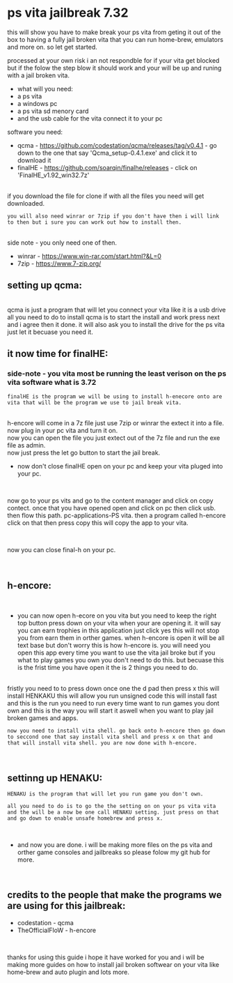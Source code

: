 
# ps vita jailbreak 7.32 

this will show you have to make break your ps vita from geting it out of the box to having a fully jail broken vita that you can run home-brew, emulators and more on. so let get started. 

processed at your own risk i an not respondble for if your vita get blocked but if the folow the step blow it should work and your will be up and runing with a jail broken vita.

* what will you need:
*    a ps vita 
*    a windows pc
*    a ps vita sd menory card
*    and the usb cable for the vita connect it to your pc

software you need:
*    qcma - https://github.com/codestation/qcma/releases/tag/v0.4.1  - go down to the  one that say 'Qcma_setup-0.4.1.exe' and click it to download it
*    finalHE - https://github.com/soarqin/finalhe/releases - click on 'FinalHE_v1.92_win32.7z'
<br>
    if you download the file for clone if with all the files you need will get downloaded.  
 
    you will also need winrar or 7zip if you don't have then i will link to then but i sure you can work out how to install then. 
<br>
    side note - you only need one of then. 

*   winrar - https://www.win-rar.com/start.html?&L=0 
*   7zip - https://www.7-zip.org/


## setting up qcma:
   <br>
    qcma is just a program that will let you connect your vita like it is a usb drive 
<br>
    all you need to do to install qcma is to start the install and work press next and i agree then it done. it will also ask you to install the drive for the ps vita just let it becuase you need it.
<br>

## it now time for finalHE:
   ### side-note - you vita most be running the least verison on the ps vita software what is 3.72
    finalHE is the program we will be using to install h-enecore onto are vita that will be the program we use to jail break vita. 
<br>
    h-encore will come in a 7z file just use 7zip or winrar the extect it into a file. 
    <br>
    now plug in your pc vita and turn it on. 
    <br>
    now you can open the file you just extect out of the 7z file and run the exe file as admin. 
    <br>
    now just press the let go button to start the jail break. 
<br>

* now don't close finalHE open on your pc and keep your vita pluged into your pc.

<br>

now go to your ps vits and go to the content manager and click on copy contect. once that you have opened open and click on pc then click usb. then flow this path. pc-applications-PS vita. then a program called h-encore click on that then press copy this will copy the app to your vita. 

<br>

now you can close final-h on your pc. 

<br>

## h-encore:

<br>

 *   you can now open h-ecore on you vita but you need to keep the right top button press down on your vita when your are opening it. it  will say you can earn trophies in this application just click yes this will not stop you from earn them in orther games.  when h-encore is open it will be all text base but don't worry this is how h-encore is. you will need you open this app every time you want to use the vita jail broke but if you what to play games you own you don't need to do this. but becuase this is the frist time you have open it the is 2 things you need to do.
 <br>
  fristly you need to to press down once one the d pad then press x this will install HENKAKU this will allow you run unsigned code this will install fast and this is the run you need to run every time want to run games you dont own and this is the way you will start it aswell when you want to play jail broken games and apps. 

 <br>

    now you need to install vita shell. go back onto h-encore then go down to seccond one that say install vita shell and press x on that and that will install vita shell. you are now done with h-encore. 

<br>

## settinng up HENAKU:
    HENAKU is the program that will let you run game you don't own. 

    all you need to do is to go the the setting on on your ps vita vita and the will be a now be one call HENAKU setting. just press on that and go down to enable unsafe homebrew and press x. 

<br>

* and now you are done. i will be making more files on the ps vita and orther game consoles and jailbreaks so please folow my git hub for more. 

<br>

## credits to the people that make the programs we are using for this jailbreak:
*   codestation - qcma 
*   TheOfficialFloW - h-encore 

<br>

thanks for using this guide i hope it have worked for you and i will be making more guides on how to install jail broken softwear on your vita like home-brew and auto plugin and lots more. 
    


